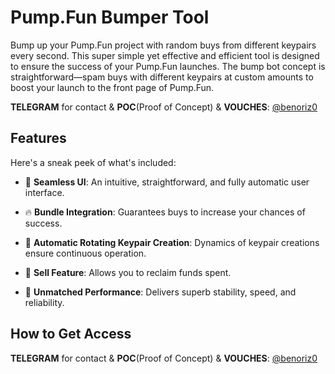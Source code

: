 # Pump.Fun Bumper Tool
Bump up your Pump.Fun project with random buys from different keypairs every second.
This super simple yet effective and efficient tool is designed to ensure the success of your Pump.Fun launches. The bump bot concept is straightforward—spam buys with different keypairs at custom amounts to boost your launch to the front page of Pump.Fun.


**TELEGRAM** for contact & **POC**(Proof of Concept) & **VOUCHES**: [@benoriz0](https://t.me/benoriz0)

## Features



Here's a sneak peek of what's included:



- 💊 **Seamless UI**: An intuitive, straightforward, and fully automatic user interface.

- 🔥 **Bundle Integration**: Guarantees buys to increase your chances of success.

- 🚨 **Automatic Rotating Keypair Creation**: Dynamics of keypair creations ensure continuous operation.

- 🔔 **Sell Feature**: Allows you to reclaim funds spent.

- 🤖 **Unmatched Performance**: Delivers superb stability, speed, and reliability.



## How to Get Access

**TELEGRAM** for contact & **POC**(Proof of Concept) & **VOUCHES**: [@benoriz0](https://t.me/benoriz0)
